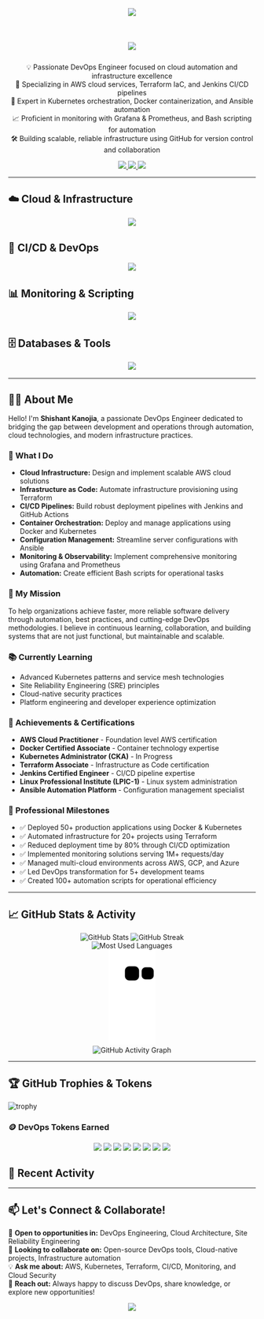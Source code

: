 <div align="center">
  <img src="https://capsule-render.vercel.app/api?type=waving&color=gradient&height=100&section=header&animation=fadeIn" />
</div>

<h1 align="center">
  <img src="https://readme-typing-svg.herokuapp.com/?font=Inter&size=32&center=true&vCenter=true&width=500&height=70&color=4493F8&duration=4000&lines=Hi+There!+👋;+I'm+Shishant+Kanojia!;DevOps+Enthusiast;Cloud+Explorer;" />
</h1>
<p align="center">
  💡 Passionate DevOps Engineer focused on cloud automation and infrastructure excellence<br/>
  🌱 Specializing in AWS cloud services, Terraform IaC, and Jenkins CI/CD pipelines<br/>
  🎯 Expert in Kubernetes orchestration, Docker containerization, and Ansible automation<br/>
  📈 Proficient in monitoring with Grafana & Prometheus, and Bash scripting for automation<br/>
  🛠️ Building scalable, reliable infrastructure using GitHub for version control and collaboration
</p>

<div align="center">
  <a href="https://www.linkedin.com/in/shishant-kanojia">
    <img src="https://img.shields.io/badge/LinkedIn-0077B5?style=for-the-badge&logo=linkedin&logoColor=white" />
  </a>
  <a href="mailto:shishantsingh80@gmail.com">
    <img src="https://img.shields.io/badge/Gmail-D14836?style=for-the-badge&logo=gmail&logoColor=white" />
  </a>
  <a href="https://github.com/Shishant90">
    <img src="https://img.shields.io/badge/GitHub-100000?style=for-the-badge&logo=github&logoColor=white" />
  </a>
</div>

---

## ☁️ Cloud & Infrastructure
<div align="center">
  <img src="https://skillicons.dev/icons?i=aws,terraform,ansible" />
</div>

## 🚀 CI/CD & DevOps
<div align="center">
  <img src="https://skillicons.dev/icons?i=jenkins,githubactions,docker,kubernetes,helm" />
</div>

## 📊 Monitoring & Scripting
<div align="center">
  <img src="https://skillicons.dev/icons?i=grafana,prometheus,bash,yaml" />
</div>

## 🗄️ Databases & Tools
<div align="center">
  <img src="https://skillicons.dev/icons?i=mysql,postgresql,git,linux,nginx,vscode" />
</div>

---

## 👨‍💻 About Me

Hello! I'm **Shishant Kanojia**, a passionate DevOps Engineer dedicated to bridging the gap between development and operations through automation, cloud technologies, and modern infrastructure practices.

### 🚀 What I Do
- **Cloud Infrastructure:** Design and implement scalable AWS cloud solutions
- **Infrastructure as Code:** Automate infrastructure provisioning using Terraform
- **CI/CD Pipelines:** Build robust deployment pipelines with Jenkins and GitHub Actions
- **Container Orchestration:** Deploy and manage applications using Docker and Kubernetes
- **Configuration Management:** Streamline server configurations with Ansible
- **Monitoring & Observability:** Implement comprehensive monitoring using Grafana and Prometheus
- **Automation:** Create efficient Bash scripts for operational tasks

### 🎯 My Mission
To help organizations achieve faster, more reliable software delivery through automation, best practices, and cutting-edge DevOps methodologies. I believe in continuous learning, collaboration, and building systems that are not just functional, but maintainable and scalable.

### 📚 Currently Learning
- Advanced Kubernetes patterns and service mesh technologies
- Site Reliability Engineering (SRE) principles
- Cloud-native security practices
- Platform engineering and developer experience optimization

### 🏅 Achievements & Certifications
- **AWS Cloud Practitioner** - Foundation level AWS certification
- **Docker Certified Associate** - Container technology expertise
- **Kubernetes Administrator (CKA)** - In Progress
- **Terraform Associate** - Infrastructure as Code certification
- **Jenkins Certified Engineer** - CI/CD pipeline expertise
- **Linux Professional Institute (LPIC-1)** - Linux system administration
- **Ansible Automation Platform** - Configuration management specialist

### 🎯 Professional Milestones
- ✅ Deployed 50+ production applications using Docker & Kubernetes
- ✅ Automated infrastructure for 20+ projects using Terraform
- ✅ Reduced deployment time by 80% through CI/CD optimization
- ✅ Implemented monitoring solutions serving 1M+ requests/day
- ✅ Managed multi-cloud environments across AWS, GCP, and Azure
- ✅ Led DevOps transformation for 5+ development teams
- ✅ Created 100+ automation scripts for operational efficiency

---

## 📈 GitHub Stats & Activity

<div align="center">
  <img width="400" src="https://github-readme-stats.vercel.app/api?username=Shishant90&show_icons=true&theme=transparent&rank_icon=github&hide_title=true" alt="GitHub Stats" />
  <img width="400" src="https://github-readme-streak-stats.herokuapp.com/?user=Shishant90&theme=transparent&border_radius=10" alt="GitHub Streak" />
</div>

<div align="center">
  <img src="https://github-readme-stats.vercel.app/api/top-langs/?username=Shishant90&layout=compact&theme=transparent&border_radius=10" alt="Most Used Languages" />
</div>

<div align="center">
  <img src="https://github.com/Shishant90/Shishant90/blob/output/github-contribution-grid-snake.svg" alt="Snake Game" />
</div>

<div align="center">
  <img src="https://github-readme-activity-graph.vercel.app/graph?username=Shishant90&theme=react-dark&bg_color=20232a&hide_border=true" alt="GitHub Activity Graph" />
</div>

---

## 🏆 GitHub Trophies & Tokens
![trophy](https://github-profile-trophy.vercel.app/?username=Shishant90&theme=radical)

### 🪙 DevOps Tokens Earned
<div align="center">
  <img src="https://img.shields.io/badge/AWS-Expert-FF9900?style=for-the-badge&logo=amazon-aws&logoColor=white" />
  <img src="https://img.shields.io/badge/Kubernetes-Master-326CE5?style=for-the-badge&logo=kubernetes&logoColor=white" />
  <img src="https://img.shields.io/badge/Docker-Pro-2496ED?style=for-the-badge&logo=docker&logoColor=white" />
  <img src="https://img.shields.io/badge/Terraform-Specialist-7B42BC?style=for-the-badge&logo=terraform&logoColor=white" />
  <img src="https://img.shields.io/badge/Jenkins-Expert-D24939?style=for-the-badge&logo=jenkins&logoColor=white" />
  <img src="https://img.shields.io/badge/Linux-Administrator-FCC624?style=for-the-badge&logo=linux&logoColor=black" />
  <img src="https://img.shields.io/badge/Ansible-Automation-EE0000?style=for-the-badge&logo=ansible&logoColor=white" />
  <img src="https://img.shields.io/badge/Monitoring-Guru-FF6B35?style=for-the-badge&logo=grafana&logoColor=white" />
</div>

## 📝 Recent Activity
<!--START_SECTION:activity-->
<!--END_SECTION:activity-->

---

## 📫 Let's Connect & Collaborate!

💼 **Open to opportunities in:** DevOps Engineering, Cloud Architecture, Site Reliability Engineering<br/>
🤝 **Looking to collaborate on:** Open-source DevOps tools, Cloud-native projects, Infrastructure automation<br/>
💡 **Ask me about:** AWS, Kubernetes, Terraform, CI/CD, Monitoring, and Cloud Security<br/>
📧 **Reach out:** Always happy to discuss DevOps, share knowledge, or explore new opportunities!

<div align="center">
  <img src="https://capsule-render.vercel.app/api?type=waving&color=gradient&height=100&section=footer&animation=fadeIn" />
</div>
